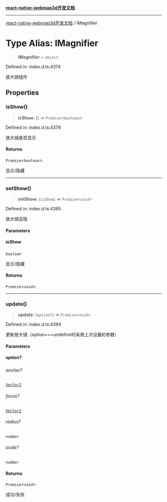 [**react-native-webmap3d开发文档**](../README.md)

***

[react-native-webmap3d开发文档](../globals.md) / IMagnifier

# Type Alias: IMagnifier

> **IMagnifier** = `object`

Defined in: index.d.ts:4374

放大镜组件

## Properties

### isShow()

> **isShow**: () => `Promise`\<`boolean`\>

Defined in: index.d.ts:4379

放大镜是否显示

#### Returns

`Promise`\<`boolean`\>

显示/隐藏

***

### setShow()

> **setShow**: (`isShow`) => `Promise`\<`void`\>

Defined in: index.d.ts:4385

放大镜显隐

#### Parameters

##### isShow

`boolean`

显示/隐藏

#### Returns

`Promise`\<`void`\>

***

### update()

> **update**: (`option?`) => `Promise`\<`void`\>

Defined in: index.d.ts:4394

更新放大镜（option===undefine时采用上次设置的参数）

#### Parameters

##### option?

###### ancher?

[`Vector2`](../interfaces/Vector2.md)

###### focus?

[`Vector2`](../interfaces/Vector2.md)

###### radius?

`number`

###### scale?

`number`

#### Returns

`Promise`\<`void`\>

成功/失败
